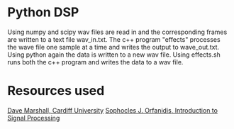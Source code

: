 # Python DSP
Using numpy and scipy wav files are read in and the corresponding frames are written to a text file wav_in.txt. The c++ program "effects" processes the wave file one sample at a time and writes the output to wave_out.txt. Using python again the data is written to a new wav file.
Using effects.sh runs both the c++ program and writes the data to a wav file.

# Resources used
[Dave Marshall, Cardiff University](https://users.cs.cf.ac.uk/Dave.Marshall/CM0268/PDF/10_CM0268_Audio_FX.pdf)
[Sophocles J. Orfanidis, Introduction to Signal Processing](http://www.ece.rutgers.edu/~orfanidi/intro2sp/)
